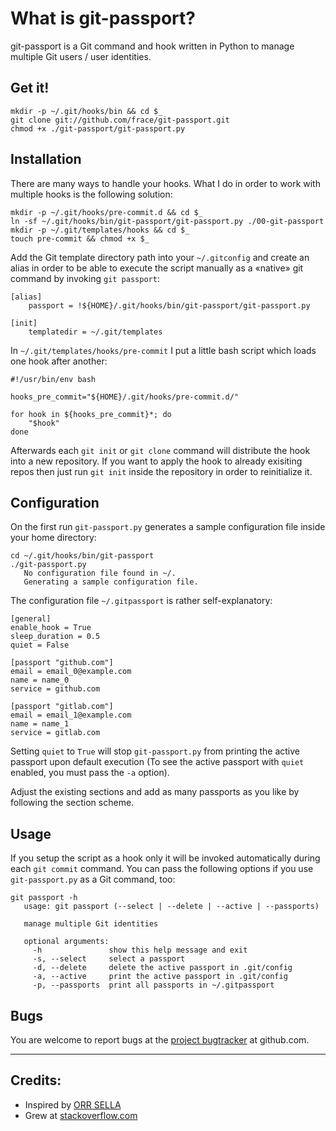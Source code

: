 # What is git-passport?
git-passport is a Git command and hook written in Python to manage multiple Git
users / user identities.


## Get it!
```
mkdir -p ~/.git/hooks/bin && cd $_
git clone git://github.com/frace/git-passport.git
chmod +x ./git-passport/git-passport.py
```


## Installation
There are many ways to handle your hooks. What I do in order to work with
multiple hooks is the following solution:
```
mkdir -p ~/.git/hooks/pre-commit.d && cd $_
ln -sf ~/.git/hooks/bin/git-passport/git-passport.py ./00-git-passport
mkdir -p ~/.git/templates/hooks && cd $_
touch pre-commit && chmod +x $_
```

Add the Git template directory path into your `~/.gitconfig` and create an
alias in order to be able to execute the script manually as a «native» git
command by invoking `git passport`:
```
[alias]
    passport = !${HOME}/.git/hooks/bin/git-passport/git-passport.py

[init]
    templatedir = ~/.git/templates
```

In `~/.git/templates/hooks/pre-commit` I put a little bash script which
loads one hook after another:
```
#!/usr/bin/env bash

hooks_pre_commit="${HOME}/.git/hooks/pre-commit.d/"

for hook in ${hooks_pre_commit}*; do
    "$hook"
done
```

Afterwards each `git init` or `git clone` command will distribute
the hook into a new repository.
If you want to apply the hook to already exisiting repos then just run
`git init` inside the repository in order to reinitialize it.


## Configuration
On the first run `git-passport.py` generates a sample configuration file inside
your home directory:
```
cd ~/.git/hooks/bin/git-passport
./git-passport.py
   No configuration file found in ~/.
   Generating a sample configuration file.
```

The configuration file `~/.gitpassport` is rather self-explanatory:
```
[general]
enable_hook = True
sleep_duration = 0.5
quiet = False

[passport "github.com"]
email = email_0@example.com
name = name_0
service = github.com

[passport "gitlab.com"]
email = email_1@example.com
name = name_1
service = gitlab.com
```

Setting `quiet` to `True` will stop `git-passport.py` from printing the active passport upon default execution (To see the active passport with `quiet` enabled, you must pass the `-a` option).

Adjust the existing sections and add as many passports as you like by following
the section scheme.


## Usage
If you setup the script as a hook only it will be invoked automatically
during each `git commit` command.
You can pass the following options if you use `git-passport.py` as a Git
command, too:
```
git passport -h
   usage: git passport (--select | --delete | --active | --passports)

   manage multiple Git identities

   optional arguments:
     -h               show this help message and exit
     -s, --select     select a passport
     -d, --delete     delete the active passport in .git/config
     -a, --active     print the active passport in .git/config
     -p, --passports  print all passports in ~/.gitpassport
```


## Bugs
You are welcome to report bugs at the [project bugtracker][project-bugtracker]
at github.com.

[project-bugtracker]: https://github.com/frace/git-passport/issues


* * *
## Credits:
+ Inspired by [ORR SELLA][credits-1]
+ Grew at [stackoverflow.com][credits-2]

[credits-1]: https://orrsella.com/2013/08/10/git-using-different-user-emails-for-different-repositories/
[credits-2]: http://stackoverflow.com/questions/4220416/can-i-specify-multiple-users-for-myself-in-gitconfig/23107012#23107012
[credits-3]: http://codereview.stackexchange.com/questions/76935/python-based-git-pre-commit-hook-to-manage-multiple-users-git-identities
